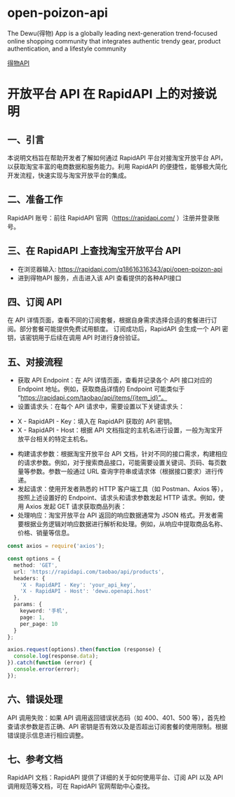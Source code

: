 # open-poizon-api
The Dewu(得物) App is a globally leading next-generation trend-focused online shopping community that integrates authentic trendy gear, product authentication, and a lifestyle community

<a href="https://rapidapi.com/q18616316343/api/open-poizon-api" target="_blank">得物API</a>


# 开放平台 API 在 RapidAPI 上的对接说明
## 一、引言
本说明文档旨在帮助开发者了解如何通过 RapidAPI 平台对接淘宝开放平台 API，以获取淘宝丰富的电商数据和服务能力。利用 RapidAPI 的便捷性，能够极大简化开发流程，快速实现与淘宝开放平台的集成。

## 二、准备工作
RapidAPI 账号：前往 RapidAPI 官网（https://rapidapi.com/ ）注册并登录账号。

## 三、在 RapidAPI 上查找淘宝开放平台 API
- 在浏览器输入: https://rapidapi.com/q18616316343/api/open-poizon-api
- 进到得物API 服务，点击进入该 API 查看提供的各种API接口

## 四、订阅 API
在 API 详情页面，查看不同的订阅套餐，根据自身需求选择合适的套餐进行订阅。部分套餐可能提供免费试用额度。
订阅成功后，RapidAPI 会生成一个 API 密钥，该密钥用于后续在调用 API 时进行身份验证。

## 五、对接流程
- 获取 API Endpoint：在 API 详情页面，查看并记录各个 API 接口对应的 Endpoint 地址。例如，获取商品详情的 Endpoint 可能类似于 “https://rapidapi.com/taobao/api/items/{item_id}”。
- 设置请求头：在每个 API 请求中，需要设置以下关键请求头：
 * X - RapidAPI - Key：填入在 RapidAPI 获取的 API 密钥。
 * X - RapidAPI - Host：根据 API 文档指定的主机名进行设置，一般为淘宝开放平台相关的特定主机名。
- 构建请求参数：根据淘宝开放平台 API 文档，针对不同的接口需求，构建相应的请求参数。例如，对于搜索商品接口，可能需要设置关键词、页码、每页数量等参数。参数一般通过 URL 查询字符串或请求体（根据接口要求）进行传递。
- 发起请求：使用开发者熟悉的 HTTP 客户端工具（如 Postman、Axios 等），按照上述设置好的 Endpoint、请求头和请求参数发起 HTTP 请求。例如，使用 Axios 发起 GET 请求获取商品列表：
- 处理响应：淘宝开放平台 API 返回的响应数据通常为 JSON 格式。开发者需要根据业务逻辑对响应数据进行解析和处理。例如，从响应中提取商品名称、价格、销量等信息。
```typescript
const axios = require('axios');

const options = {
  method: 'GET',
  url: 'https://rapidapi.com/taobao/api/products',
  headers: {
    'X - RapidAPI - Key': 'your_api_key',
    'X - RapidAPI - Host': 'dewu.openapi.host'
  },
  params: {
    keyword: '手机',
    page: 1,
    per_page: 10
  }
};

axios.request(options).then(function (response) {
  console.log(response.data);
}).catch(function (error) {
  console.error(error);
});
```


## 六、错误处理
API 调用失败：如果 API 调用返回错误状态码（如 400、401、500 等），首先检查请求参数是否正确、API 密钥是否有效以及是否超出订阅套餐的使用限制。根据错误提示信息进行相应调整。

## 七、参考文档
RapidAPI 文档：RapidAPI 提供了详细的关于如何使用平台、订阅 API 以及 API 调用规范等文档，可在 RapidAPI 官网帮助中心查找。
